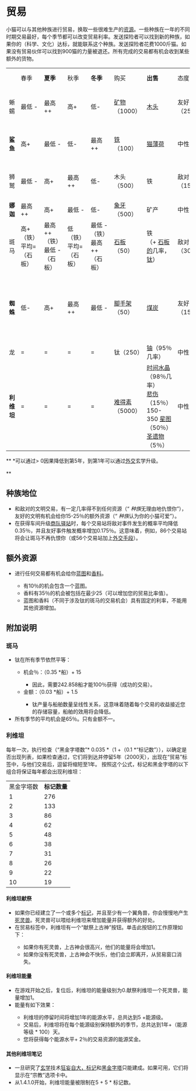 # 贸易
<!--![贸易对象解锁条件](assets/002/001-trades.png)-->
  小猫可以与其他种族进行贸易，换取一些很难生产的<a href="#Resources">资源</a>。一些种族在一年的不同时期交易最好，每个季节都可以改变贸易利率。发送探险者可以找到新的种族，如果你的（科学、文化）达标，就能联系这个种族。发送探险者花费1000斤猫。如果没有贸易伙伴可以找到900猫的力量被退还。所有完成的交易都有机会收到某些额外的货物。

  <table class="tb-maoyi">
   <tbody>
<tr>
<td></td>
<td>春季</td>
<td><strong>夏季</strong></td>
<td>秋季</td>
<td><strong>冬季</strong></td>
<td>购买</td>
<td><strong>出售</strong></td>
<td>态度</td>
<td><strong>先决条件</strong></td>
</tr>
<tr>
<td>蜥蜴</td>
<td>最低 - </td>
<td>最高++</td>
<td>高+</td>
<td>低-</td>
<td><a href="#minerals">矿物</a>（1000）</td>
<td><a href="#wood">木头</a></td>
<td>友好（25％）</td>
<td>发展到20年以上</td>
</tr>
<tr>
<td><strong>鲨鱼</strong></td>
<td>高+</td>
<td>最低 - </td>
<td>低-</td>
<td>最高++</td>
<td><a href="#iron">铁</a>（100）</td>
<td><a href="#catnip">猫薄荷</a></td>
<td>中性</td>
<td>发展到20年以上</td>
</tr>
<tr>
<td>狮鹫</td>
<td>最低 - </td>
<td>高+</td>
<td>最高++</td>
<td>低-</td>
<td>木头（500）</td>
<td>铁</td>
<td>敌对（15％）</td>
<td>发展到20年以上</td>
</tr>
<tr>
<td><strong>娜迦</strong></td>
<td>最高++</td>
<td>高+</td>
<td>最低 - </td>
<td>低-</td>
<td><a href="#ivory">象牙</a>（500）</td>
<td>矿产</td>
<td>中性</td>
<td>1500 <a href="#culture">文化</a></td>
</tr>
<tr>
<td>斑马</td>
<td>高+（铁）<br style="clear:both" />平均=（石板）</td>
<td>最高++（铁）<br style="clear:both" />最低 - （石板）</td>
<td>低（铁）<br style="clear:both" />平均=（石板）</td>
<td>最低 - （铁）<br style="clear:both" />最高++（石板）</td>
<td><a href="#slab">石板</a>（50）</td>
<td>铁<br style="clear:both" />（+ <a href="#">石板的</a>几率，<a href="#">钛</a>）</td>
<td>敌对（30％）</td>
<td><a href="#ship">贸易船</a></td>
</tr>
<tr>
<td><strong>蜘蛛</strong></td>
<td>低-</td>
<td>高+</td>
<td>最高++</td>
<td>最低 - </td>
<td><a href="#scaffold">脚手架</a>（50）</td>
<td><a href="?file=003-资源大全/04-煤">煤炭</a></td>
<td>友好（15％）</td>
<td>100贸易船，<br style="clear:both" />达到125K最大<a href="?file=001-猫咪百科/03-科技">科学</a>上限</td>
</tr>
<tr>
<td>龙</td>
<td>=</td>
<td>=</td>
<td>=</td>
<td>=</td>
<td>钛（250）</td>
<td><a href="#uranium">铀</a>（95％几率）</td>
<td>中性</td>
<td><a href="#Technologies#Nuclear_Fission">核裂变</a></td>
</tr>
<tr>
<td><strong>利维坦</strong></td>
<td>=</td>
<td>=</td>
<td>=</td>
<td>=</td>
<td><a href="#unobtainium">难得素</a>（5000）</td>
<td><a href="#time+crystal">时间水晶</a>（98％几率）<br style="clear:both" /> <a href="#Sorrow">悲伤</a>（15％）<br style="clear:both" />150-350 <a href="#starchart">星图</a>（50％）<br style="clear:both" /><a href="#relic">圣遗物</a>（5％）</td>
<td>中性</td>
<td><a href="#Religion#Black_Pyramid">黑金字塔</a></td>
</tr>
   </tbody>
</table>

** *可以通过&gt; 0因果降低到第5年，到第1年可以通过<a href="?file=001-猫咪百科/03-科技/02-玄学#外交">外交</a>玄学升级。<br style="clear:both" /> <br style="clear:both" /> **

 ## 种族地位
  <ul>
   <li>和敌对的文明交易，有一定几率得不到任何资源（“ <em>种族</em>无理由地仇恨你”），友好的文明有机会给你15-25％的额外资源（“ <em>种族</em>认为你的小猫可爱”）。</li>
   <li>在获得车间升级<a href="#workshop#Caravanserai">商队驿站</a>时，每个交易站将敌对事件发生的概率平均降低0.35％，并且友好事件触发概率增加0.175％。这意味着，例如，86个交易站将会让斑马不再仇恨你（或56个交易站加上<a href="#Metaphysics#Diplomacy">外交手段</a>）。</li>
  </ul>

## 额外资源
  <ul>
   <li>进行任何交易都有机会给你<a href="#blueprint">蓝图</a>和<a href="#spice">香料</a>。</li>
   <ul>
<li> 有10％的机会包含一个蓝图。</li>
<li> 香料有35％的机会被包括在最少25（可以增加您的贸易比率值）。</li>
<li> 蓝图和香料（不同于涉及钛的斑马的交易机会）具有固定的利率，不能用其他资源增加。</li>
   </ul>
  </ul>

 ## 附加说明
 ### 斑马
   <ul>
<li> 钛在所有季节依然平等：</li>
<ul>
<li> 机会％：（0.35 *船）+ 15 </li>
<ul>
 <li> 因此，需要242.858船才能100％获得（成功的交易）。</li>
</ul>
<li> 金额：（0.03 *船）+ 1.5</li>
<ul>
 <li> 钛产量与船舶数量呈线性关系，这意味着随着每个交易的收益接近您的存储容量，船舶的效用将会降低。</li>
</ul>
</ul>
<li>所有季节的平均机会是65％。只有金额不一。</li>
   </ul>

### 利维坦

   每年一次，执行检查（“黑金字塔数”* 0.035 *（1 +（0.1 *“标记数”）），以确定是否出现列表，如果检查通过，它们将到达并停留5年（2000天），出现在“贸易”标签中，与他们交易后，逗留将缩短至1年。
   按照这个公式，标记和黑金字塔的以下组合将保证每年都会出现利维坦：

   <table class="wikitable">
<tbody>
<tr>
 <td>黑金字塔数</td>
 <td><strong>标记数量</strong></td>
</tr>
<tr>
 <td>1 </td>
 <td colspan="1" rowspan="1">276</td>
</tr>
<tr>
 <td>2 </td>
 <td colspan="1" rowspan="1">133</td>
</tr>
<tr>
 <td>3 </td>
 <td colspan="1" rowspan="1">86</td>
</tr>
<tr>
 <td>4 </td>
 <td colspan="1" rowspan="1">62</td>
</tr>
<tr>
 <td>5 </td>
 <td colspan="1" rowspan="1">48</td>
</tr>
<tr>
 <td>6 </td>
 <td colspan="1" rowspan="1">38</td>
</tr>
<tr>
 <td>7 </td>
 <td colspan="1" rowspan="1">31</td>
</tr>
<tr>
 <td>8 </td>
 <td colspan="1" rowspan="1">26</td>
</tr>
<tr>
 <td>9 </td>
 <td colspan="1" rowspan="1">22</td>
</tr>
<tr>
 <td>10</td>
 <td colspan="1" rowspan="1">19</td>
</tr>
</tbody>
   </table>

 #### 利维坦献祭
 <ul>
<li>如果你已经建立了一个或多个<a href="#Religion#Marker">标记</a>，并且至少有一个翼角兽，你会慢慢地产生<a href="#necrocorns">死灵兽</a>。死灵兽可以喂给利维坦来增加能量并获得额外的好处。</li>
<li>在贸易标签中，利维坦有一个“献祭上古神”按钮。单击此按钮的工作原理如下：</li>
<ul>
 <li> 如果你有死灵兽，上古神会很高兴，他们的能量将会增加1。</li>
 <li> 如果你没有死灵兽，上古神会不快乐，他们会立即离开，从贸易窗口消失。</li>
</ul>
</ul>

 #### 利维坦能量
<ul>
<li> 在游戏开始之后，复位后，利维坦的能量级别为0.献祭利维坦一个死灵兽，能量增加1。</li>
<li> 能量有如下效果：</li>
<ul>
 <li> 利维坦的停留时间将增加1年的能源水平，总共达到5 +能源级。</li>
 <li> 交易后，利维坦将在每个能源级别保持额外的季节，总共达到1年+（能源等级 * 100）天。</li>
 <li> 您将获得每个能源水平+ 2％的交易资源的能源奖金。</li>
</ul>
</ul>

#### 其他利维坦笔记
<ul>
<li> <a href="#Religion#Marker"></a>一旦研究了<a href="?file=001-猫咪百科/03-科技/02-玄学#玄学">玄学</a>技术<a href="#Metaphysics#Megalomania">狂妄自大，</a><a href="#Religion#Marker">标记</a>和<a href="#Religion#Black_Pyramid">黑金字塔</a>只能建成。如果可用，它们将显示在“宗教”选项卡中。</li>
<li> 从1.4.1.0开始，利维坦能量被限制在5 + 5 * 标记数。</li>
</ul>
